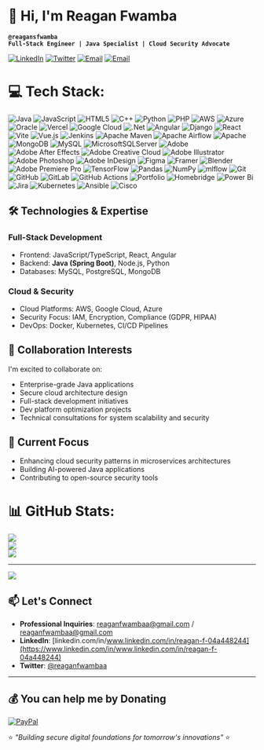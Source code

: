 # 👋 Hi, I'm Reagan Fwamba

**`@reagansfwamba`**  
**`Full-Stack Engineer | Java Specialist | Cloud Security Advocate`**

[![LinkedIn](https://img.shields.io/badge/LinkedIn-0A66C2?style=flat&logo=linkedin&logoColor=white)](https://www.linkedin.com/in/www.linkedin.com/in/reagan-f-04a448244)
[![Twitter](https://img.shields.io/badge/Twitter-1DA1F2?style=flat&logo=twitter&logoColor=white)](https://twitter.com/[your-handle](https://x.com/reaganfwambaa))
[![Email](https://img.shields.io/badge/Email-EA4335?style=flat&logo=gmail&logoColor=white)](mailto:reaganfwambaa@gmail.com)
[![Email](https://img.shields.io/badge/Email-EA4335?style=flat&logo=gmail&logoColor=white)](mailto:reaganfwambaa@icloud.com)

# 💻 Tech Stack:
![Java](https://img.shields.io/badge/java-%23ED8B00.svg?style=plastic&logo=openjdk&logoColor=white) ![JavaScript](https://img.shields.io/badge/javascript-%23323330.svg?style=plastic&logo=javascript&logoColor=%23F7DF1E) ![HTML5](https://img.shields.io/badge/html5-%23E34F26.svg?style=plastic&logo=html5&logoColor=white) ![C++](https://img.shields.io/badge/c++-%2300599C.svg?style=plastic&logo=c%2B%2B&logoColor=white) ![Python](https://img.shields.io/badge/python-3670A0?style=plastic&logo=python&logoColor=ffdd54) ![PHP](https://img.shields.io/badge/php-%23777BB4.svg?style=plastic&logo=php&logoColor=white) ![AWS](https://img.shields.io/badge/AWS-%23FF9900.svg?style=plastic&logo=amazon-aws&logoColor=white) ![Azure](https://img.shields.io/badge/azure-%230072C6.svg?style=plastic&logo=microsoftazure&logoColor=white) ![Oracle](https://img.shields.io/badge/Oracle-F80000?style=plastic&logo=oracle&logoColor=white) ![Vercel](https://img.shields.io/badge/vercel-%23000000.svg?style=plastic&logo=vercel&logoColor=white) ![Google Cloud](https://img.shields.io/badge/GoogleCloud-%234285F4.svg?style=plastic&logo=google-cloud&logoColor=white) ![.Net](https://img.shields.io/badge/.NET-5C2D91?style=plastic&logo=.net&logoColor=white) ![Angular](https://img.shields.io/badge/angular-%23DD0031.svg?style=plastic&logo=angular&logoColor=white) ![Django](https://img.shields.io/badge/django-%23092E20.svg?style=plastic&logo=django&logoColor=white) ![React](https://img.shields.io/badge/react-%2320232a.svg?style=plastic&logo=react&logoColor=%2361DAFB) ![Vite](https://img.shields.io/badge/vite-%23646CFF.svg?style=plastic&logo=vite&logoColor=white) ![Vue.js](https://img.shields.io/badge/vue.js-%2335495e.svg?style=plastic&logo=vuedotjs&logoColor=%234FC08D) ![Jenkins](https://img.shields.io/badge/jenkins-%232C5263.svg?style=plastic&logo=jenkins&logoColor=white) ![Apache Maven](https://img.shields.io/badge/Apache%20Maven-C71A36?style=plastic&logo=Apache%20Maven&logoColor=white) ![Apache Airflow](https://img.shields.io/badge/Apache%20Airflow-017CEE?style=plastic&logo=Apache%20Airflow&logoColor=white) ![Apache](https://img.shields.io/badge/apache-%23D42029.svg?style=plastic&logo=apache&logoColor=white) ![MongoDB](https://img.shields.io/badge/MongoDB-%234ea94b.svg?style=plastic&logo=mongodb&logoColor=white) ![MySQL](https://img.shields.io/badge/mysql-4479A1.svg?style=plastic&logo=mysql&logoColor=white) ![MicrosoftSQLServer](https://img.shields.io/badge/Microsoft%20SQL%20Server-CC2927?style=plastic&logo=microsoft%20sql%20server&logoColor=white) ![Adobe](https://img.shields.io/badge/adobe-%23FF0000.svg?style=plastic&logo=adobe&logoColor=white) ![Adobe After Effects](https://img.shields.io/badge/Adobe%20After%20Effects-9999FF.svg?style=plastic&logo=Adobe%20After%20Effects&logoColor=white) ![Adobe Creative Cloud](https://img.shields.io/badge/Adobe%20Creative%20Cloud-DA1F26.svg?style=plastic&logo=Adobe%20Creative%20Cloud&logoColor=white) ![Adobe Illustrator](https://img.shields.io/badge/adobe%20illustrator-%23FF9A00.svg?style=plastic&logo=adobe%20illustrator&logoColor=white) ![Adobe Photoshop](https://img.shields.io/badge/adobe%20photoshop-%2331A8FF.svg?style=plastic&logo=adobe%20photoshop&logoColor=white) ![Adobe InDesign](https://img.shields.io/badge/Adobe%20InDesign-49021F?style=plastic&logo=adobeindesign&logoColor=FF3366) ![Figma](https://img.shields.io/badge/figma-%23F24E1E.svg?style=plastic&logo=figma&logoColor=white) ![Framer](https://img.shields.io/badge/Framer-black?style=plastic&logo=framer&logoColor=blue) ![Blender](https://img.shields.io/badge/blender-%23F5792A.svg?style=plastic&logo=blender&logoColor=white) ![Adobe Premiere Pro](https://img.shields.io/badge/Adobe%20Premiere%20Pro-9999FF.svg?style=plastic&logo=Adobe%20Premiere%20Pro&logoColor=white) ![TensorFlow](https://img.shields.io/badge/TensorFlow-%23FF6F00.svg?style=plastic&logo=TensorFlow&logoColor=white) ![Pandas](https://img.shields.io/badge/pandas-%23150458.svg?style=plastic&logo=pandas&logoColor=white) ![NumPy](https://img.shields.io/badge/numpy-%23013243.svg?style=plastic&logo=numpy&logoColor=white) ![mlflow](https://img.shields.io/badge/mlflow-%23d9ead3.svg?style=plastic&logo=numpy&logoColor=blue) ![Git](https://img.shields.io/badge/git-%23F05033.svg?style=plastic&logo=git&logoColor=white) ![GitHub](https://img.shields.io/badge/github-%23121011.svg?style=plastic&logo=github&logoColor=white) ![GitLab](https://img.shields.io/badge/gitlab-%23181717.svg?style=plastic&logo=gitlab&logoColor=white) ![GitHub Actions](https://img.shields.io/badge/github%20actions-%232671E5.svg?style=plastic&logo=githubactions&logoColor=white) ![Portfolio](https://img.shields.io/badge/Portfolio-%23000000.svg?style=plastic&logo=firefox&logoColor=#FF7139) ![Homebridge](https://img.shields.io/badge/homebridge-%23491F59.svg?style=plastic&logo=homebridge&logoColor=white) ![Power Bi](https://img.shields.io/badge/power_bi-F2C811?style=plastic&logo=powerbi&logoColor=black) ![Jira](https://img.shields.io/badge/jira-%230A0FFF.svg?style=plastic&logo=jira&logoColor=white) ![Kubernetes](https://img.shields.io/badge/kubernetes-%23326ce5.svg?style=plastic&logo=kubernetes&logoColor=white) ![Ansible](https://img.shields.io/badge/ansible-%231A1918.svg?style=plastic&logo=ansible&logoColor=white) ![Cisco](https://img.shields.io/badge/cisco-%23049fd9.svg?style=plastic&logo=cisco&logoColor=black)

## 🛠️ Technologies & Expertise

### **Full-Stack Development**
- Frontend: JavaScript/TypeScript, React, Angular
- Backend: **Java (Spring Boot)**, Node.js, Python
- Databases: MySQL, PostgreSQL, MongoDB

### **Cloud & Security**
- Cloud Platforms: AWS, Google Cloud, Azure
- Security Focus: IAM, Encryption, Compliance (GDPR, HIPAA)
- DevOps: Docker, Kubernetes, CI/CD Pipelines

## 🤝 Collaboration Interests

I'm excited to collaborate on:
- Enterprise-grade Java applications
- Secure cloud architecture design
- Full-stack development initiatives
- Dev platform optimization projects
- Technical consultations for system scalability and security

## 🌱 Current Focus
- Enhancing cloud security patterns in microservices architectures
- Building AI-powered Java applications
- Contributing to open-source security tools

# 📊 GitHub Stats:
![](https://github-readme-stats.vercel.app/api?username=reagansfwamba&theme=react&hide_border=true&include_all_commits=true&count_private=true)<br/>
![](https://nirzak-streak-stats.vercel.app/?user=reagansfwamba&theme=react&hide_border=true)<br/>
![](https://github-readme-stats.vercel.app/api/top-langs/?username=reagansfwamba&theme=react&hide_border=true&include_all_commits=true&count_private=true&layout=compact)

---
[![](https://visitcount.itsvg.in/api?id=reagansfwamba&icon=0&color=0)](https://visitcount.itsvg.in)

   
## 📫 Let's Connect
- **Professional Inquiries**: [reaganfwambaa@gmail.com](mailto:reaganfwambaa@gmail.com)
                     /         [reaganfwambaa@gmail.com](mailto:reaganfwambaa@icloud.com)
- **LinkedIn**: [linkedin.com/in/www.linkedin.com/in/reagan-f-04a448244](https://www.linkedin.com/in/www.linkedin.com/in/reagan-f-04a448244)
- **Twitter**: [@reaganfwambaa](https://twitter.com/[your-handle](https://x.com/reaganfwambaa))

---
 ## 💰 You can help me by Donating
  [![PayPal](https://img.shields.io/badge/PayPal-00457C?style=for-the-badge&logo=paypal&logoColor=white)](https://paypal.me/iamreagan.f@gmail.com) 


⭐ *"Building secure digital foundations for tomorrow's innovations"* ⭐
